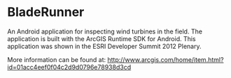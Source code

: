 BladeRunner
===========

An Android application for inspecting wind turbines in the field. The application is built with the ArcGIS Runtime SDK for Android.  This application was shown in the ESRI Developer Summit 2012 Plenary.  

More information can be found at: http://www.arcgis.com/home/item.html?id=01acc4eef0f04c2d9d0796e78938d3cd
